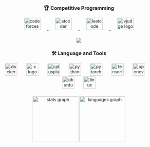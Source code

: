 <h3 align="center">🏆 Competitive Programming</h3>

<div align="center">
  <a href="https://codeforces.com/profile/HatemHassan" target="_blank">
    <img src="https://cdn-b.saashub.com/images/app/service_logos/175/r59iw60rtoxu/large.png?1620450530" width="54" height="40" alt="codeforces logo" style="margin: 0 22px;" />
  </a>
  <a href="https://atcoder.jp/users/HatemTomHassan" target="_blank">
    <img src="https://img.atcoder.jp/assets/atcoder.png" width="54" height="40" alt="atcoder logo" style="margin: 0 22px;" />
  </a>
  <a href="https://leetcode.com/u/Hatem_Hassan/" target="_blank">
    <img src="https://upload.wikimedia.org/wikipedia/commons/1/19/LeetCode_logo_black.png" width="54" height="40" alt="leetcode logo" style="margin: 0 22px;" />
  </a>
  <a href="https://vjudge.net/user/HatemHassan" target="_blank">
    <img src="https://scontent.fcai19-11.fna.fbcdn.net/v/t39.30808-6/303619273_450614343776273_4312090158253002764_n.png?_nc_cat=100&ccb=1-7&_nc_sid=6ee11a&_nc_ohc=gQAizIhPZIMQ7kNvwESFkGn&_nc_oc=AdkbD1TEbniSKKJz6EYqG9Pl63VwJqB4pSb_KT9nKaozBkYa9F2fkmN9aE9iYSgSqmQ&_nc_zt=23&_nc_ht=scontent.fcai19-11.fna&_nc_gid=xFLir_jGzq5rMDA5mQn9jQ&oh=00_Afc31-bgPDK5YBmfIe0mkMHFDXjUpIwonrdW23XM5joAxA&oe=68FC026B" width="54" height="40" alt="vjudge logo" style="margin: 0 22px;" />
  </a>
</div>

###

<div align="center">
  <img src="https://visitor-badge.laobi.icu/badge?page_id=HatemHassanMohamed.HatemHassanMohamed&" />
</div>

###

<h3 align="center">🛠 Language and Tools</h3>

<div align="center">
  <img src="https://cdn.jsdelivr.net/gh/devicons/devicon/icons/docker/docker-plain-wordmark.svg" height="40" alt="docker logo" />
  <img width="22" />
  <img src="https://cdn.jsdelivr.net/gh/devicons/devicon/icons/c/c-original.svg" height="40" alt="c logo" />
  <img width="22" />
  <img src="https://cdn.jsdelivr.net/gh/devicons/devicon/icons/cplusplus/cplusplus-original.svg" height="40" alt="cplusplus logo" />
  <img width="22" />
  <img src="https://cdn.jsdelivr.net/gh/devicons/devicon/icons/python/python-original.svg" height="40" alt="python logo" />
  <img width="22" />
  <img src="https://cdn.jsdelivr.net/gh/devicons/devicon/icons/pytorch/pytorch-original.svg" height="40" alt="pytorch logo" />
  <img width="22" />
  <img src="https://cdn.jsdelivr.net/gh/devicons/devicon/icons/tensorflow/tensorflow-original.svg" height="40" alt="tensorflow logo" />
  <img width="22" />
  <img src="https://cdn.jsdelivr.net/gh/devicons/devicon/icons/opencv/opencv-original.svg" height="40" alt="opencv logo" />
  <img width="22" />
  <img src="https://cdn.simpleicons.org/ubuntu/E95420" height="40" alt="ubuntu logo" />
  <img width="22" />
  <img src="https://cdn.jsdelivr.net/gh/devicons/devicon/icons/linux/linux-original.svg" height="40" alt="linux logo" />
</div>

###

<div align="center">
  <img src="https://github-readme-stats.vercel.app/api?username=HatemHassanMohamed&hide_title=false&hide_rank=false&show_icons=true&include_all_commits=true&count_private=true&disable_animations=false&theme=dracula&locale=en&hide_border=false&order=1" height="150" alt="stats graph" />
  <img src="https://github-readme-stats.vercel.app/api/top-langs?username=HatemHassanMohamed&locale=en&hide_title=false&layout=compact&card_width=320&langs_count=5&theme=dracula&hide_border=false&order=2" height="150" alt="languages graph" />
</div>
